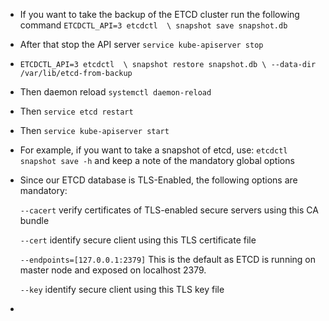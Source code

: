 * If you want to take the backup of the ETCD cluster run the following command 
```ETCDCTL_API=3 etcdctl  \ snapshot save snapshot.db```
* After that stop the API server ```service kube-apiserver stop```   
* ```ETCDCTL_API=3 etcdctl  \ snapshot restore snapshot.db \ --data-dir /var/lib/etcd-from-backup```
* Then daemon reload ```systemctl daemon-reload```
* Then ```service etcd restart```
* Then ```service kube-apiserver start```
* For example, if you want to take a snapshot of etcd, use:
    ```etcdctl snapshot save -h``` and keep a note of the mandatory global options

* Since our ETCD database is TLS-Enabled, the following options are mandatory:

   ```--cacert```     verify certificates of TLS-enabled secure servers using this CA bundle

    ```--cert```   identify secure client using this TLS certificate file

    ```--endpoints=[127.0.0.1:2379]``` This is the default as ETCD is running on master node and exposed on localhost 2379.

    ```--key``` identify secure client using this TLS key file

* 

